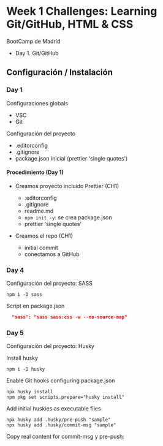 # Week 1 Challenges:  Learning Git/GitHub, HTML & CSS

BootCamp de Madrid

- Day 1. Git/GitHub

## Configuración / Instalación

### Day 1

Configuraciones globals

- VSC
- Git

Configuración del proyecto

- .editorconfig
- .gitignore
- package.json inicial (prettier 'single quotes')

#### Procedimiento (Day 1)

- Creamos proyecto incluido Prettier (CH1)
  - .editorconfig
  - .gitignore
  - readme.md
  - `npm init -y`: se crea package.json
  - prettier 'single quotes'

- Creamos el repo (CH1)
  - initial commit
  - conectamos a GitHub

### Day 4

Configuración del proyecto: SASS

```shell
npm i -D sass
```

Script en package.json

```json
  "sass": "sass sass:css -w --no-source-map"
```

### Day 5

Configuración del proyecto: Husky

Install husky

```shell
npm i -D husky

```

Enable Git hooks configuring package.json

```shell
npx husky install
npm pkg set scripts.prepare="husky install"
```

Add initial huskies as executable files

```shell
npx husky add .husky/pre-push "sample"
npx husky add .husky/commit-msg "sample"
```

Copy real content for commit-msg y pre-push:
